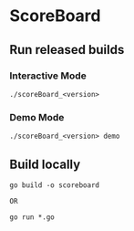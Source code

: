 # ScoreBoard

## Run released builds
### Interactive Mode 
    ./scoreBoard_<version>

### Demo Mode 
    ./scoreBoard_<version> demo

## Build locally
    go build -o scoreboard
    
    OR
    
    go run *.go